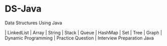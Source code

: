 # DS-Java
Data Structures Using Java

| LinkedList 
| Array 
| String
| Stack 
| Queue 
| HashMap 
| Set 
| Tree 
| Graph 
| Dynamic Programming
| Practice Question 
| Interview Preparation Java 
